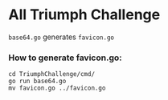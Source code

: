 # All Triumph Challenge
`base64.go` generates `favicon.go`

### How to generate favicon.go:
```shell
cd TriumphChallenge/cmd/
go run base64.go
mv favicon.go ../favicon.go
```